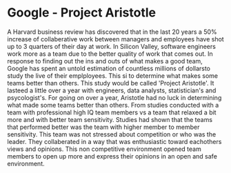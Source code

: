 # Google - Project Aristotle

A Harvard business review has discovered that in the last 20 years a 50% increase of collaberative work between managers and employees have shot up to 3 quarters of their day at work. 
In Silicon Valley, software engineers work more as a team due to the better quality of work that comes out. 
In response to finding out the ins and outs of what makes a good team, Google has spent an untold estimation of countless millions of dollarsto study the live of their emplployees. This si to determine what makes some teams better than others. 
This study would be called 'Project Aristotle'. It lasteed a little over a year with engineers, data analysts, statistician's and psycologist's. For going on over a year, Aristotle had no luck in determining what made some teams better than others. 
From studies conducted with a team with professional high IQ team members vs a team that relaxed a bit more and with better team sensitivity. Studies had shown that the teams that performed better was the team with higher member to member sensitivity. This team was not stressed about competition or who was the leader. They collaberated in a way that was enthusiastic toward eachothers views and opinions. This non competitive environment opened team members to open up more and express their opinions in an open and safe environment. 